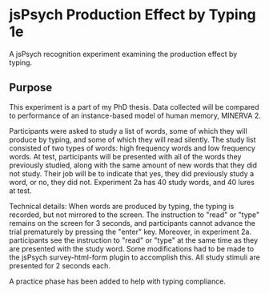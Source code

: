 # jsPsych Production Effect by Typing 1e
A jsPsych recognition experiment examining the production effect by typing.

## Purpose

This experiment is a part of my PhD thesis. Data collected will be compared to performance of an instance-based model of human memory, MINERVA 2.

Participants were asked to study a list of words, some of which they will produce by typing, and some of which they will read silently. The study list consisted of two types of words: high frequency words and low frequency words. At test, participants will be presented with all of the words they previously studied, along with the same amount of new words that they did not study. Their job will be to indicate that yes, they did previously study a word, or no, they did not. Experiment 2a has 40 study words, and 40 lures at test.

Technical details: When words are produced by typing, the typing is recorded, but not mirrored to the screen. The instruction to "read" or "type" remains on the screen for 3 seconds, and participants cannot advance the trial prematurely by pressing the "enter" key. Moreover, in experiment 2a. participants see the instruction to "read" or "type" at the same time as they are presented with the study word. Some modifications had to be made to the jsPsych survey-html-form plugin to accomplish this. All study stimuli are presented for 2 seconds each.

A practice phase has been added to help with typing compliance.

